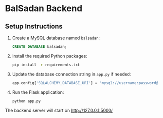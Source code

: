 
# BalSadan Backend

## Setup Instructions

1. Create a MySQL database named `balsadan`:
   ```sql
   CREATE DATABASE balsadan;
   ```

2. Install the required Python packages:
   ```bash
   pip install -r requirements.txt
   ```

3. Update the database connection string in `app.py` if needed:
   ```python
   app.config['SQLALCHEMY_DATABASE_URI'] = 'mysql://username:password@localhost/balsadan'
   ```

4. Run the Flask application:
   ```bash
   python app.py
   ```

The backend server will start on http://127.0.0.1:5000/
